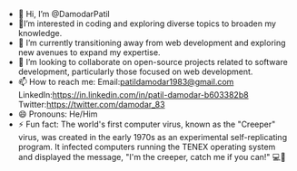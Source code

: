 - 👋 Hi, I’m @DamodarPatil
- 👀I’m interested in coding and
exploring diverse topics to broaden my knowledge. 
- 🌱 I’m currently transitioning away from web development and exploring new avenues to expand my expertise.
- 💞️ I’m looking to collaborate on open-source projects related to software development, particularly those focused on web development.
- 📫 How to reach me:
Email:patildamodar1983@gmail.com
LinkedIn:https://in.linkedin.com/in/patil-damodar-b603382b8 
Twitter:https://twitter.com/damodar_83
- 😄 Pronouns: He/Him
- ⚡ Fun fact: The world's first computer virus, known as the "Creeper" virus, was created in the early 1970s as an experimental self-replicating program. It infected computers running the TENEX operating system and displayed the message, "I'm the creeper, catch me if you can!" 💻🦠

<!---
DamodarPatil/DamodarPatil is a ✨ special ✨ repository because its `README.md` (this file) appears on your GitHub profile.
You can click the Preview link to take a look at your changes.
--->
